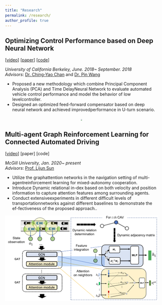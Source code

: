 ```yaml
---
title: "Research"
permalink: /research/
author_profile: true
---
```



## Optimizing Control Performance based on Deep Neural Network 
[[video](https://www.youtube.com/watch?v=YOHQaaQjuyI)] [[paper](https://arxiv.org/pdf/1901.11212.pdf)] [[code](https://github.com/SHITIANYU-hue/Data-driven-control)]

*University of California Berkeley, June. 2018~ September. 2018*  
*Advisors*: [Dr. Ching-Yao Chan](https://path.berkeley.edu/ching-yao-chan) and [Dr. Pin Wang](https://path.berkeley.edu/pin-wang)  
* Proposed a new methodology which combine Principal Component Analysis (PCA) and Time DelayNeural Network to evaluate automated vehicle control performance and model the behavior of low levelcontroller.
* Designed an optimized feed-forward compensator based on deep neural network and achieved improvedperformance in U-turn scenario. 
<center> <img src="https://github.com/SHITIANYU-hue/SHITIANYU-hue.github.io/blob/master/files/control.png" style="zoom:30%" /> </center>

## Multi-agent Graph Reinforcement Learning for Connected Automated Driving 
[[video](https://www.youtube.com/watch?v=rL95dglox2c&t=158s)] [paper] [code]

*McGill University, Jan. 2020~ present*  
*Advisors*: [Prof. Lijun Sun](https://lijunsun.github.io/) 
*  Utilize the graphattention networks in the navigation setting of multi-agentreinforcement learning for mixed-autonomy cooperation.
*  Introduce Dynamic relational in-dex based on both velocity and position information to capture attention features among surrounding agents.
*  Conduct extensiveexperiments in different difficult levels of transportationnetworks against different baselines to demonstrate the ef-fectiveness of the proposed approach..


![](https://github.com/SHITIANYU-hue/SHITIANYU-hue.github.io/blob/master/files/CAVG.png) 

